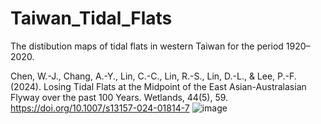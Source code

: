 # Taiwan_Tidal_Flats

The distibution maps of tidal flats in western Taiwan for the period 1920–2020.

Chen, W.-J., Chang, A.-Y., Lin, C.-C., Lin, R.-S., Lin, D.-L., & Lee, P.-F. (2024). Losing Tidal Flats at the Midpoint of the East Asian-Australasian Flyway over the past 100 Years. Wetlands, 44(5), 59. https://doi.org/10.1007/s13157-024-01814-7 
![image](https://github.com/WanJyunChen/Taiwan_Tidal_Flats/assets/36224848/41c862ec-4865-4efc-ba2b-fd8168ba5c23)
